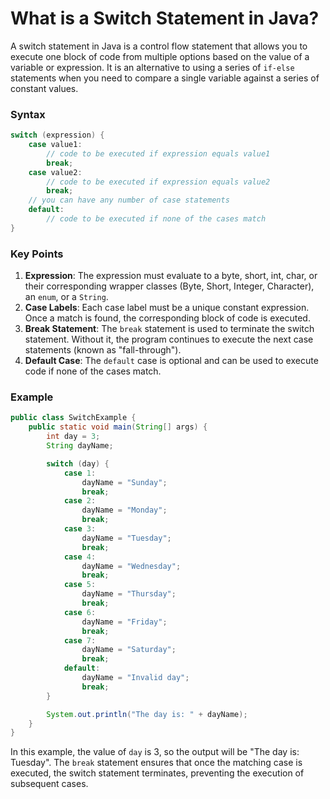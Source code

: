 # What is a Switch Statement in Java?

A switch statement in Java is a control flow statement that allows you to execute one block of code from multiple options based on the value of a variable or expression. It is an alternative to using a series of `if-else` statements when you need to compare a single variable against a series of constant values.

### Syntax
```java
switch (expression) {
    case value1:
        // code to be executed if expression equals value1
        break;
    case value2:
        // code to be executed if expression equals value2
        break;
    // you can have any number of case statements
    default:
        // code to be executed if none of the cases match
}
```

### Key Points
1. **Expression**: The expression must evaluate to a byte, short, int, char, or their corresponding wrapper classes (Byte, Short, Integer, Character), an `enum`, or a `String`.
2. **Case Labels**: Each case label must be a unique constant expression. Once a match is found, the corresponding block of code is executed.
3. **Break Statement**: The `break` statement is used to terminate the switch statement. Without it, the program continues to execute the next case statements (known as "fall-through").
4. **Default Case**: The `default` case is optional and can be used to execute code if none of the cases match.

### Example
```java
public class SwitchExample {
    public static void main(String[] args) {
        int day = 3;
        String dayName;

        switch (day) {
            case 1:
                dayName = "Sunday";
                break;
            case 2:
                dayName = "Monday";
                break;
            case 3:
                dayName = "Tuesday";
                break;
            case 4:
                dayName = "Wednesday";
                break;
            case 5:
                dayName = "Thursday";
                break;
            case 6:
                dayName = "Friday";
                break;
            case 7:
                dayName = "Saturday";
                break;
            default:
                dayName = "Invalid day";
                break;
        }

        System.out.println("The day is: " + dayName);
    }
}
```
In this example, the value of `day` is 3, so the output will be "The day is: Tuesday". The `break` statement ensures that once the matching case is executed, the switch statement terminates, preventing the execution of subsequent cases.